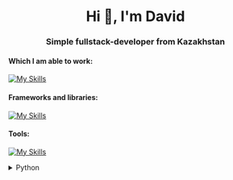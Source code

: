 <h1 align="center">Hi 👋, I'm David</h1>
<h3 align="center">Simple fullstack-developer from Kazakhstan</h3>

#### Which I am able to work:
[![My Skills](https://skillicons.dev/icons?i=python,js,html,css,blender,azure,cs,postgres,unity)](https://skillicons.dev)

#### Frameworks and libraries:
[![My Skills](https://skillicons.dev/icons?i=bots,discordjs,django,fastapi,flask,qt)](https://skillicons.dev)

#### Tools:
[![My Skills](https://skillicons.dev/icons?i=kali,bash,docker,git,github,nginx)](https://skillicons.dev)

<details>
  <summary>Python</summary>  

  ## FrameWorks:
  ### AI:
  ![TensorFlow](https://img.shields.io/badge/TensorFlow-blue?style=for-the-badge&logo=TensorFlow&logoColor=000000&color=ffffff)
  ![Scikit-learn](https://img.shields.io/badge/ScikitLearn-blue?style=for-the-badge&logo=Scikit-learn&logoColor=000000&color=ffffff)
  ![PyTorch](https://img.shields.io/badge/PyTorch-blue?style=for-the-badge&logo=PyTorch&logoColor=000000&color=ffffff)
  ![Numpy](https://img.shields.io/badge/Numpy-blue?style=for-the-badge&logo=Numpy&logoColor=000000&color=ffffff)
  ![Pandas](https://img.shields.io/badge/Pandas-blue?style=for-the-badge&logo=Pandas&logoColor=000000&color=ffffff)

  ### Bots
  ![Aiogram](https://img.shields.io/badge/Aiogram-blue?style=for-the-badge&logo=Telegram&logoColor=000000&color=ffffff)
  ![Telebot](https://img.shields.io/badge/Telebot-blue?style=for-the-badge&logo=Telegram&logoColor=000000&color=ffffff)
  ![Yowsup](https://img.shields.io/badge/yowsup-blue?style=for-the-badge&logo=Whatsapp&logoColor=000000&color=ffffff)
  ![Discord.py](https://img.shields.io/badge/discord.py-blue?style=for-the-badge&logo=Discord&logoColor=000000&color=ffffff)

  ### Sites
  ![FastApi](https://img.shields.io/badge/FastApi-blue?style=for-the-badge&logo=FastAPI&logoColor=000000&color=ffffff)
  ![Django](https://img.shields.io/badge/Django-blue?style=for-the-badge&logo=Django&logoColor=000000&color=ffffff)
  ![Flask](https://img.shields.io/badge/Flask-blue?style=for-the-badge&logo=Flask&logoColor=000000&color=ffffff)
  
  ### Other
  ![Kivy](https://img.shields.io/badge/Kivy-blue?style=for-the-badge&logo=Android&logoColor=000000&color=%23ffffff)
  ![Pyqt5](https://img.shields.io/badge/PyQt-blue?style=for-the-badge&logo=Qt&logoColor=000000&color=ffffff)
  
</details>

